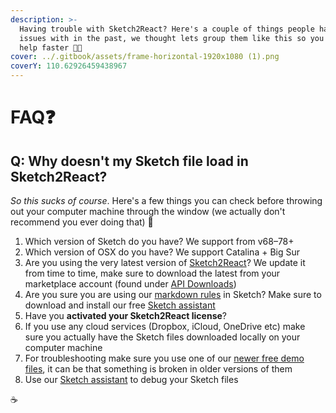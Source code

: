 ```yaml
---
description: >-
  Having trouble with Sketch2React? Here's a couple of things people have had
  issues with in the past, we thought lets group them like this so you can get
  help faster 🤖💪
cover: ../.gitbook/assets/frame-horizontal-1920x1080 (1).png
coverY: 110.62926459438967
---
```


# FAQ❓

## Q: Why doesn't my Sketch file load in Sketch2React?

_So this sucks of course_. Here's a few things you can check before throwing out your computer machine through the window (we actually don't recommend you ever doing that) 🤣

1. Which version of Sketch do you have? We support from v68–78+
2. Which version of OSX do you have? We support Catalina + Big Sur
3. Are you using the very latest version of [Sketch2React](https://marketplace.sketch2react.io/product/sketch2react/)? We update it from time to time, make sure to download the latest from your marketplace account (found under [API Downloads](https://marketplace.sketch2react.io/my-account/api-downloads/))
4. Are you sure you are using our [markdown rules](https://sketch2react.gitbook.io/sketch2react-io/develop/components) in Sketch? Make sure to download and install our free [Sketch assistant](https://www.sketch.com/extensions/assistants/@sketch2react/sketch2react-assistant/)
5. Have you **activated your Sketch2React license**?
6. If you use any cloud services (Dropbox, iCloud, OneDrive etc) make sure you actually have the Sketch files downloaded locally on your computer machine
7. For troubleshooting make sure you use one of our [newer free demo files](https://marketplace.sketch2react.io/product/portfolio-website-template/), it can be that something is broken in older versions of them
8. Use our [Sketch assistant](https://www.sketch.com/extensions/assistants/@sketch2react/sketch2react-assistant/) to debug your Sketch files

☕

